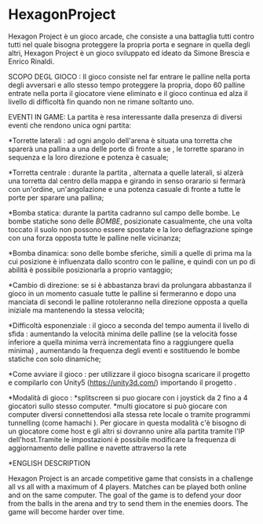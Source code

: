 # HexagonProject

Hexagon Project è un gioco arcade, che consiste a una battaglia tutti contro tutti nel quale bisogna proteggere la propria porta e segnare in quella degli altri, Hexagon Project è un gioco sviluppato ed ideato da Simone Brescia e Enrico Rinaldi.

SCOPO DEGL GIOCO :
Il gioco consiste nel far entrare le palline nella porta degli avversari e allo stesso tempo proteggere la propria, dopo 60 palline entrate nella porta il giocatore viene eliminato e il gioco continua ed alza il livello di difficoltà fin quando non ne rimane soltanto uno.

EVENTI IN GAME:
La partita è resa interessante dalla presenza di diversi eventi che rendono unica ogni partita: 

*Torrette laterali : ad ogni angolo dell'arena è situata una torretta che sparerà una pallina a una delle porte di fronte a se , le torrette sparano in sequenza e la loro direzione e potenza è casuale; 

*Torretta centrale : durante la partita , alternata a quelle laterali, si alzerà una torretta dal centro della mappa e girando in senso orarario si fermarà con un'ordine, un'angolazione  e una potenza casuale di fronte a tutte le porte per sparare una pallina; 

*Bomba statica: durante la partita cadranno sul campo delle bombe. Le bombe statiche sono delle *BOMBE*, posizionate casualmente, che una volta toccato il suolo non possono essere spostate e la loro deflagrazione spinge con una forza opposta tutte le palline nelle vicinanza; 

*Bomba dinamica: sono delle bombe sferiche, simili a quelle di prima ma la cui posizione è influenzata dallo scontro con le palline, e quindi con un po di abilità è possibile posizionarla a proprio vantaggio; 

*Cambio di direzione: se si è abbastanza bravi da prolungara abbastanza il gioco in un momento casuale tutte le palline si fermeranno e dopo una manciata di secondi le palline rotoleranno nella direzione opposta a quella iniziale ma mantenendo la stessa velocità; 

*Difficoltà esponenziale : il gioco a seconda del tempo aumenta il livello di sfìda : aumentando la velocità minima delle palline (se la velocità fosse inferiore a quella minima verrà incrementata fino a raggiungere quella minima) , aumentando la frequenza degli eventi e sostituendo le bombe statiche con solo dinamiche;   

*Come avviare il gioco : per utilizzare il gioco bisogna scaricare il progetto e compilarlo con Unity5 (https://unity3d.com/) importando il progetto .

*Modalità di gioco : *splitscreen si puo giocare con i  joystick da 2 fino a 4 giocatori sullo stesso computer.
                     *multi giocatore si può giocare con computer diversi connettendosi alla stessa rete locale o tramite programmi                              tunnelling (come hamachi ). Per giocare in questa modalità c'è bisogno di un giocatore come host e gli altri si                            dovranno unire alla partita tramite l'IP dell'host.Tramite le impostazioni è possibile modificare la frequenza di                          aggiornamento delle palline e navette attraverso la rete
                     
*ENGLISH DESCRIPTION

Hexagon Project is an arcade competitive game that consists in a challenge all vs all with a maximum of 4 players. Matches can be played both online and on the same computer. The goal of the game is to defend your door from the balls in the arena and try to send them in the enemies doors. The game will become harder over time.
                     

